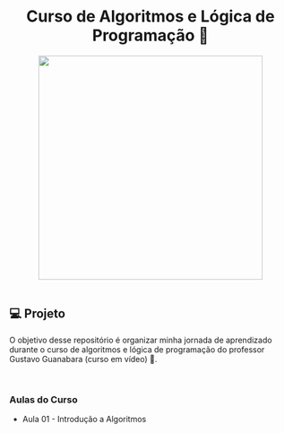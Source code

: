 

<h1 align="center">
  Curso de Algoritmos e Lógica de Programação 🧩
</h1>

<div align="center">
    <img src="https://www.cursoemvideo.com/wp-content/uploads/2019/08/cursoemvideo-logo-branca.png" width="400px" /> 
</div>

<br>

<h2>💻 Projeto</h2>

O objetivo desse repositório é organizar minha jornada de aprendizado durante o curso 
de algoritmos e lógica de programação do professor Gustavo Guanabara (curso em vídeo) 💙.

<br>

<h3>Aulas do Curso</h3>
<ul>
  <li>Aula 01 - Introdução a Algoritmos</li>
</ul>